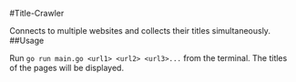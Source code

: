 #Title-Crawler

Connects to multiple websites and collects their titles simultaneously.
##Usage

Run `go run main.go <url1> <url2> <url3>...` from the terminal.
The titles of the pages will be displayed.